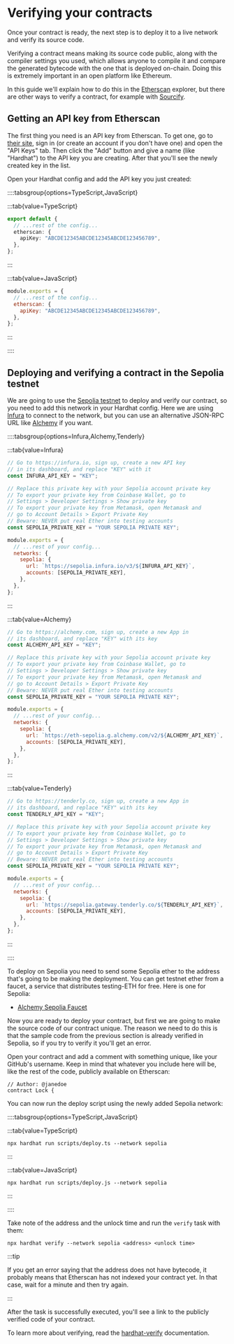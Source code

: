 # Verifying your contracts

Once your contract is ready, the next step is to deploy it to a live network and verify its source code.

Verifying a contract means making its source code public, along with the compiler settings you used, which allows anyone to compile it and compare the generated bytecode with the one that is deployed on-chain. Doing this is extremely important in an open platform like Ethereum.

In this guide we'll explain how to do this in the [Etherscan](https://etherscan.io/) explorer, but there are other ways to verify a contract, for example with [Sourcify](https://sourcify.dev/).

## Getting an API key from Etherscan

The first thing you need is an API key from Etherscan. To get one, go to [their site](https://etherscan.io/login), sign in (or create an account if you don't have one) and open the "API Keys" tab. Then click the "Add" button and give a name (like "Hardhat") to the API key you are creating. After that you'll see the newly created key in the list.

Open your Hardhat config and add the API key you just created:

::::tabsgroup{options=TypeScript,JavaScript}

:::tab{value=TypeScript}

```ts
export default {
  // ...rest of the config...
  etherscan: {
    apiKey: "ABCDE12345ABCDE12345ABCDE123456789",
  },
};
```

:::

:::tab{value=JavaScript}

```js
module.exports = {
  // ...rest of the config...
  etherscan: {
    apiKey: "ABCDE12345ABCDE12345ABCDE123456789",
  },
};
```

:::

::::

## Deploying and verifying a contract in the Sepolia testnet

We are going to use the [Sepolia testnet](https://ethereum.org/en/developers/docs/networks/#sepolia) to deploy and verify our contract, so you need to add this network in your Hardhat config. Here we are using [Infura](https://infura.io/) to connect to the network, but you can use an alternative JSON-RPC URL like [Alchemy](https://alchemy.com/) if you want.

::::tabsgroup{options=Infura,Alchemy,Tenderly}

:::tab{value=Infura}

```js
// Go to https://infura.io, sign up, create a new API key
// in its dashboard, and replace "KEY" with it
const INFURA_API_KEY = "KEY";

// Replace this private key with your Sepolia account private key
// To export your private key from Coinbase Wallet, go to
// Settings > Developer Settings > Show private key
// To export your private key from Metamask, open Metamask and
// go to Account Details > Export Private Key
// Beware: NEVER put real Ether into testing accounts
const SEPOLIA_PRIVATE_KEY = "YOUR SEPOLIA PRIVATE KEY";

module.exports = {
  // ...rest of your config...
  networks: {
    sepolia: {
      url: `https://sepolia.infura.io/v3/${INFURA_API_KEY}`,
      accounts: [SEPOLIA_PRIVATE_KEY],
    },
  },
};
```

:::

:::tab{value=Alchemy}

```js
// Go to https://alchemy.com, sign up, create a new App in
// its dashboard, and replace "KEY" with its key
const ALCHEMY_API_KEY = "KEY";

// Replace this private key with your Sepolia account private key
// To export your private key from Coinbase Wallet, go to
// Settings > Developer Settings > Show private key
// To export your private key from Metamask, open Metamask and
// go to Account Details > Export Private Key
// Beware: NEVER put real Ether into testing accounts
const SEPOLIA_PRIVATE_KEY = "YOUR SEPOLIA PRIVATE KEY";

module.exports = {
  // ...rest of your config...
  networks: {
    sepolia: {
      url: `https://eth-sepolia.g.alchemy.com/v2/${ALCHEMY_API_KEY}`,
      accounts: [SEPOLIA_PRIVATE_KEY],
    },
  },
};
```

:::

:::tab{value=Tenderly}

```js
// Go to https://tenderly.co, sign up, create a new App in
// its dashboard, and replace "KEY" with its key
const TENDERLY_API_KEY = "KEY";

// Replace this private key with your Sepolia account private key
// To export your private key from Coinbase Wallet, go to
// Settings > Developer Settings > Show private key
// To export your private key from Metamask, open Metamask and
// go to Account Details > Export Private Key
// Beware: NEVER put real Ether into testing accounts
const SEPOLIA_PRIVATE_KEY = "YOUR SEPOLIA PRIVATE KEY";

module.exports = {
  // ...rest of your config...
  networks: {
    sepolia: {
      url: `https://sepolia.gateway.tenderly.co/${TENDERLY_API_KEY}`,
      accounts: [SEPOLIA_PRIVATE_KEY],
    },
  },
};
```

:::

::::

To deploy on Sepolia you need to send some Sepolia ether to the address that's going to be making the deployment. You can get testnet ether from a faucet, a service that distributes testing-ETH for free. Here is one for Sepolia:

- [Alchemy Sepolia Faucet](https://sepoliafaucet.com/)

Now you are ready to deploy your contract, but first we are going to make the source code of our contract unique. The reason we need to do this is that the sample code from the previous section is already verified in Sepolia, so if you try to verify it you'll get an error.

Open your contract and add a comment with something unique, like your GitHub's username. Keep in mind that whatever you include here will be, like the rest of the code, publicly available on Etherscan:

```solidity
// Author: @janedoe
contract Lock {
```

You can now run the deploy script using the newly added Sepolia network:

::::tabsgroup{options=TypeScript,JavaScript}

:::tab{value=TypeScript}

```
npx hardhat run scripts/deploy.ts --network sepolia
```

:::

:::tab{value=JavaScript}

```
npx hardhat run scripts/deploy.js --network sepolia
```

:::

::::

Take note of the address and the unlock time and run the `verify` task with them:

```
npx hardhat verify --network sepolia <address> <unlock time>
```

:::tip

If you get an error saying that the address does not have bytecode, it probably means that Etherscan has not indexed your contract yet. In that case, wait for a minute and then try again.

:::

After the task is successfully executed, you'll see a link to the publicly verified code of your contract.

To learn more about verifying, read the [hardhat-verify](/hardhat-runner/plugins/nomicfoundation-hardhat-verify) documentation.
